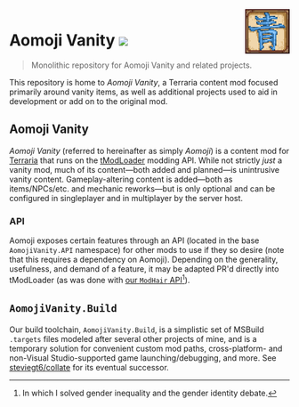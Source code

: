 <img src="src/AomojiVanity/icon.png" align="right" width="80" height="80" />

# Aomoji Vanity ![](https://img.shields.io/badge/mod%20loader-tModLoader-1976d2?style=flat-square&labelColor=0d1117&color=brightgreen) <!-- ![](https://img.shields.io/endpoint.svg?url=https%3A%2F%2Fshieldsio-steam-workshop.jross.me%2F2847573028?style=flat-square&labelColor=0d1117&color=blue) -->

> Monolithic repository for Aomoji Vanity and related projects.

This repository is home to _Aomoji Vanity_, a Terraria content mod focused primarily around vanity items, as well as additional projects used to aid in development or add on to the original mod.

## Aomoji Vanity

_Aomoji Vanity_ (referred to hereinafter as simply _Aomoji_) is a content mod for [Terraria](https://terraria.org) that runs on the [tModLoader](https://github.com/tModLoader/tModLoader) modding API. While not strictly *just* a vanity mod, much of its content—both added and planned—is unintrusive vanity content. Gameplay-altering content is added—both as items/NPCs/etc. and mechanic reworks—but is only optional and can be configured in singleplayer and in multiplayer by the server host.

### API

Aomoji exposes certain features through an API (located in the base `AomojiVanity.API` namespace) for other mods to use if they so desire (note that this requires a dependency on Aomoji). Depending on the generality, usefulness, and demand of a feature, it may be adapted PR'd directly into tModLoader (as was done with [our `ModHair` API](https://github.com/tModLoader/tModLoader/pull/3433)[^1]).

## `AomojiVanity.Build`

Our build toolchain, `AomojiVanity.Build`, is a simplistic set of MSBuild `.targets` files modeled after several other projects of mine, and is a temporary solution for convenient custom mod paths, cross-platform- and non-Visual Studio-supported game launching/debugging, and more. See [steviegt6/collate](https://github.com/steviegt6/collate) for its eventual successor.

[^1]: In which I solved gender inequality and the gender identity debate.
